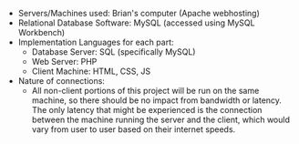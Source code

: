 * Servers/Machines used: Brian's computer (Apache webhosting)
* Relational Database Software: MySQL (accessed using MySQL Workbench)
* Implementation Languages for each part:
  * Database Server: SQL (specifically MySQL)
  * Web Server: PHP
  * Client Machine: HTML, CSS, JS
* Nature of connections: 
  * All non-client portions of this project will be run on the same machine, so there should be no impact from bandwidth or latency. The only latency that might be experienced is the connection between the machine running the server and the client, which would vary from user to user based on their internet speeds.
